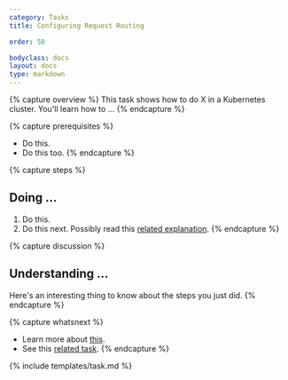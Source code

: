 ```yaml
---
category: Tasks
title: Configuring Request Routing

order: 50

bodyclass: docs
layout: docs
type: markdown
---
```

{% capture overview %}
This task shows how to do X in a Kubernetes cluster. You'll learn
how to ...
{% endcapture %}

{% capture prerequisites %}
* Do this.
* Do this too.
{% endcapture %}

{% capture steps %}
## Doing ...

1. Do this.
1. Do this next. Possibly read this [related explanation](...).
{% endcapture %}

{% capture discussion %}
## Understanding ...

Here's an interesting thing to know about the steps you just did.
{% endcapture %}

{% capture whatsnext %}
* Learn more about [this](...).
* See this [related task](...).
{% endcapture %}

{% include templates/task.md %}
